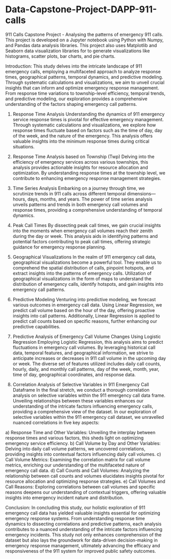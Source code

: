 # Data-Capstone-Project-DAPP-911-calls
911 Calls Capstone Project - Analysing the patterns of emergency 911 calls. This project is developed on a Jupyter notebook using Python with Numpy, and Pandas data analysis libraries. This project also uses Matplotlib and Seaborn data visualization libraries for to generate visualizations like histograms, scatter plots, bar charts, and pie charts.

Introduction:
This study delves into the intricate landscape of 911 emergency calls, employing a multifaceted approach to analyze response times, geographical patterns, temporal dynamics, and predictive modeling. Through systematic calculations and visualizations, we aim to unveil crucial insights that can inform and optimize emergency response management. From response time variations to township-level efficiency, temporal trends, and predictive modeling, our exploration provides a comprehensive understanding of the factors shaping emergency call patterns.

1. Response Time Analysis
Understanding the dynamics of 911 emergency service response times is pivotal for effective emergency management. Through systematic calculations and visualizations, we explore how response times fluctuate based on factors such as the time of day, day of the week, and the nature of the emergency. This analysis offers valuable insights into the minimum response times during critical situations.

2. Response Time Analysis based on Township (Twp)
Delving into the efficiency of emergency services across various townships, this analysis provides actionable insights for resource allocation and optimization. By understanding response times at the township level, we contribute to enhancing emergency response management strategies.

3. Time Series Analysis
Embarking on a journey through time, we scrutinize trends in 911 calls across different temporal dimensions—hours, days, months, and years. The power of time series analysis unveils patterns and trends in both emergency call volumes and response times, providing a comprehensive understanding of temporal dynamics.

4. Peak Call Times
By dissecting peak call times, we gain crucial insights into the moments when emergency call volumes reach their zenith during the day or week. This analysis aids in identifying patterns and potential factors contributing to peak call times, offering strategic guidance for emergency response planning.

5. Geographical Visualizations
In the realm of 911 emergency call data, geographical visualizations become a powerful tool. They enable us to comprehend the spatial distribution of calls, pinpoint hotspots, and extract insights into the patterns of emergency calls. Utilization of geographical visualizations in the form of maps to understand the distribution of emergency calls, identify hotspots, and gain insights into emergency call patterns.

6. Predictive Modeling
Venturing into predictive modeling, we forecast various outcomes in emergency call data. Using Linear Regression, we predict call volume based on the hour of the day, offering proactive insights into call patterns. Additionally, Linear Regression is applied to predict call counts based on specific reasons, further enhancing our predictive capabilities.

7. Predictive Analysis of Emergency Call Volume Changes Using Logistic Regression
Employing Logistic Regression, this analysis aims to predict fluctuations in emergency call volumes. By leveraging historical call data, temporal features, and geographical information, we strive to anticipate increases or decreases in 911 call volume in the upcoming day or week. The diverse set of features utilized includes daily call counts, hourly, daily, and monthly call patterns, day of the week, month, year, time of day, geographical coordinates, and response data.

8. Correlation Analysis of Selective Variables in 911 Emergency Call Dataframe
In the final stretch, we conduct a thorough correlation analysis on selective variables within the 911 emergency call data frame. Unveiling relationships between these variables enhances our understanding of the intricate factors influencing emergency calls, providing a comprehensive view of the dataset.
In our exploration of selective variables within the 911 emergency call dataset, we unravelled nuanced correlations in five key aspects:

a)	Response Time and Other Variables: Unveiling the interplay between response times and various factors, this sheds light on optimizing emergency service efficiency.
b)	Call Volume by Day and Other Variables: Delving into daily call volume patterns, we uncovered correlations, providing insights into contextual factors influencing daily call volumes.
c)	Call Volume Metrics: Examining the correlation matrix for call volume metrics, enriching our understanding of the multifaceted nature of emergency call data.
d)	Call Counts and Call Volumes: Analyzing the relationship between call counts and volumes elucidates insights pivotal for resource allocation and optimizing response strategies.
e)	Call Volumes and Call Reasons: Exploring correlations between call volumes and specific reasons deepens our understanding of contextual triggers, offering valuable insights into emergency incident nature and distribution.

Conclusion:
In concluding this study, our holistic exploration of 911 emergency call data has yielded valuable insights essential for optimizing emergency response systems. From understanding response time dynamics to dissecting correlations and predictive patterns, each analysis contributes to a nuanced understanding of the intricate factors influencing emergency incidents. This study not only enhances comprehension of the dataset but also lays the groundwork for data-driven decision-making in emergency response management, ultimately advancing the efficacy and responsiveness of the 911 system for improved public safety outcomes.
